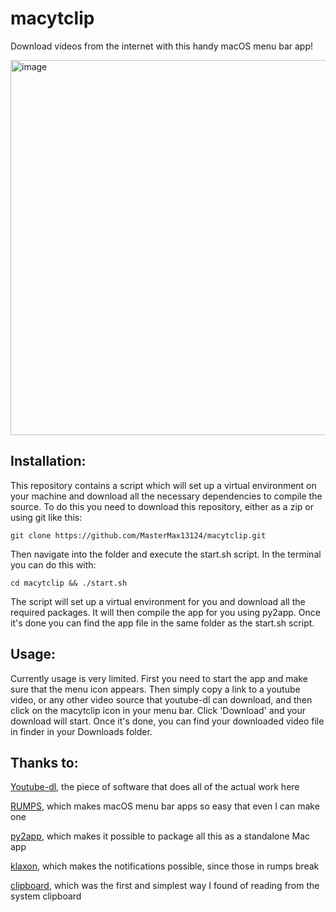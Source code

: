# macytclip
Download videos from the internet with this handy macOS menu bar app!

<img width="600" alt="image" src="https://user-images.githubusercontent.com/44755603/113511526-7d81f500-9560-11eb-93b4-0641384b6261.png">

## Installation:
This repository contains a script which will set up a virtual environment on your machine and download all the necessary dependencies to compile the source. To do this you need to download this repository, either as a zip or using git like this:

    git clone https://github.com/MasterMax13124/macytclip.git

Then navigate into the folder and execute the start.sh script. In the terminal you can do this with:

    cd macytclip && ./start.sh

The script will set up a virtual environment for you and download all the required packages. It will then compile the app for you using py2app. Once it's done you can find the app file in the same folder as the start.sh script.

## Usage:

Currently usage is very limited. First you need to start the app and make sure that the menu icon appears. Then simply copy a link to a youtube video, or any other video source that youtube-dl can download, and then click on the macytclip icon in your menu bar. Click 'Download' and your download will start. Once it's done, you can find your downloaded video file in finder in your Downloads folder.

## Thanks to:
[Youtube-dl](https://github.com/ytdl-org/youtube-dl/), the piece of software that does all of the actual work here

[RUMPS](https://github.com/jaredks/rumps), which makes macOS menu bar apps so easy that even I can make one

[py2app](https://github.com/ronaldoussoren/py2app/blob/master/LICENSE.txt), which makes it possible to package all this as a standalone Mac app

[klaxon](https://github.com/knowsuchagency/klaxon), which makes the notifications possible, since those in rumps break

[clipboard](https://github.com/terryyin/clipboard), which was the first and simplest way I found of reading from the system clipboard
